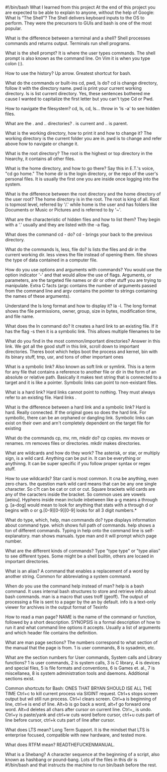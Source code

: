 #!/bin/bash
 What I learned from this project At the end of this project you are expected to be able to explain to anyone, without the help of Google: What Is “The Shell”? The Shell delivers keyboard inputs to the OS to perform. They were the precursors to GUIs and bash is one of the most popular.

What is the difference between a terminal and a shell? Shell processes commands and returns output. Terminals run shell programs.

What is the shell prompt? It is where the user types commands. The shell prompt is also known as the command line. On Vim it is when you type colon (:).

How to use the history? Up arrow. Greatest shortcut for bash.

What do the commands or built-ins cd, pwd, ls do? cd is change directory, follow it with the directory name. pwd is print your current working directory. ls is list current directory. Yes, these sentences bothered me cause I wanted to capitalize the first letter but you can't type Cd or Pwd.

How to navigate the filesystem? cd, ls, cd, ls... throw in 'ls -a' to see hidden files.

What are the . and .. directories? . is current and .. is parent.

What is the working directory, how to print it and how to change it? The working directory is the current folder you are in. pwd is to change and refer above how to navigate or change it.

What is the root directory? The root is the highest or top directory in the hiearchy, it contains all other files.

What is the home directory, and how to go there? Say this in E.T.'s voice, "cd go home." The home dir is the login directory, or the repo of the user's personal files. It is usually the first one you are inside once logging into the system.

What is the difference between the root directory and the home directory of the user root? The home directory is in the root. The root is king of all. Root is topmost level, referred by '/.' while home is the user and has folders like Documents or Music or Pictures and is referred to by '~'.

What are the characteristic of hidden files and how to list them? They begin with a '.' usually and they are listed with the -a flag.

What does the command cd - do? cd - brings your back to the previous directory.

What do the commands ls, less, file do? ls lists the files and dir in the current working dir. less views the file instead of opening them. file shows the type of data contained in a computer file.

How do you use options and arguments with commands? You would use the option indicator '-' and that would allow the use of flags. Arguments, or parameters, are the targeted file names or dir or other stuff you are trying to manipulate. Extra C facts (argc contains the number of arguments passed from the command line and argv contains the pointer to strings containing the names of these arguments).

Understand the ls long format and how to display it? la -l. The long format shows the file permissions, owner, group, size in bytes, modification time, and file name.

What does the ln command do? It creates a hard link to an existing file. If it has the flag -s then it is a symbolic link. This allows multiple filenames to be

What do you find in the most common/important directories? Answer in this link. We got all the good stuff in this link, scroll down to important directories. Theres boot which helps boot the process and kernel, bin with its binary stuff, tmp, usr, and tons of other important ones

What is a symbolic link? Also known as soft link or symlink. This is a term for any file that contains a reference to another file or dir in the form of an absolute or relative path. Basically it makes text string that is connected to a target and it is like a pointer. Symbolic links can point to non-existant files.

What is a hard link? Hard links cannot point to nothing. They must always refer to an existing file. Hard links .

What is the difference between a hard link and a symbolic link? Hard is hard. Really connected. If the original goes so does the hard link. For symbollic, there can be an orphaned or dangling link. Symbolic links can exist on their own and arn't completely dependent on the target file for existing

What do the commands cp, mv, rm, mkdir do? cp copies. mv moves or renames. rm removes files or directories. mkdir makes directories.

What are wildcards and how do they work? The asterisk, or star, or multiply sign, is a wild card. Anything can be put in. It can be everything or anythinng. It can be super specific if you follow proper syntax or regex stuff.

How to use wildcards? Star card is most common. It cna be anything, even zero chars. the question mark wild card means that can be any one single character. So c?t can be cat or cot or cut. Square brackets wild cards are any of the caracters inside the bracket. So common uses are vowels [aeiou]. Hyphens inside mean include inbetween like a-g means a through g. [a-dog] would mean to look for anything that stats with a through d or begins with o or g.[0-9][0-9][0-9] looks for all 3 digit numbers.*

What do type, which, help, man commands do? type displays information about command type. which shows full path of commands. help shows a ton of different commands. Typing in help onto the command line is self-explanatory. man shows manuals. type man and it will prompt which page number.

What are the different kinds of commands? Type "type type" or "type alias" to see different types. Some might be a shell builtin, others are locaed in important directories.

What is an alias? A command that enables a replacement of a word by another string. Common for abbreviating a system command.

When do you use the command help instead of man? help is a bash command. It uses internal bash structures to store and retrieve info about bash commands. man is a macro that uses troff (geoff). The output of processing a file is sent to a pager by the an by default. info is a text-only viewer for archives in the output format of Texinfo

How to read a man page? NAME is the name of the command or function, followed by a short description. SYNOPSIS is a formal description of how to run it and what command line options it accepts. Usually a list of arguments and which header file contains the definition.

What are man page sections? The numbers correspond to what section of the manual that the page is from. 1 is user commands, 8 is sysadmin, etc.

What are the section numbers for User commands, System calls and Library functions? 1 is user commands, 2 is system calls, 3 is C library, 4 is devices and special files, 5 is file formats and conventions, 6 is Games et. al., 7 is miscellanea, 8 is system administration tools and daemons. Additional sections exist.

Common shortcuts for Bash: ONES THAT BRYAN SHOULD ISE ALL THE TIME Ctrl+c to kill current process via SIGINT request. Ctrl+s stops screen output but wil still run process. Ctrl+l clears screen. Ctrl+a is beginning of line, ctrl+e is end of line. Alt+b is go back a word, alt+f go forward one word. Alt+d deletes all chars after cursor on current line. Ctrl+_ is undo. Ctrl+y is paste/yank and ctrl+w cuts word before cursor, ctrl+u cuts part of line before cursor, ctrl+k cuts part of line after cursor.

What does LTS mean? Long Term Support. It is the mindset that LTS is enterprise focused, compatible with new hardware, and tested more.

What does RTFM mean? READTHEFUCKENMANUAL.

What is a Shebang? A character sequence at the beginning of a script, also known as hashbang or pound-bang. Lots of the files in this dir is #!/bin/bash and that instructs the machine to run bin/bash before the rest.
